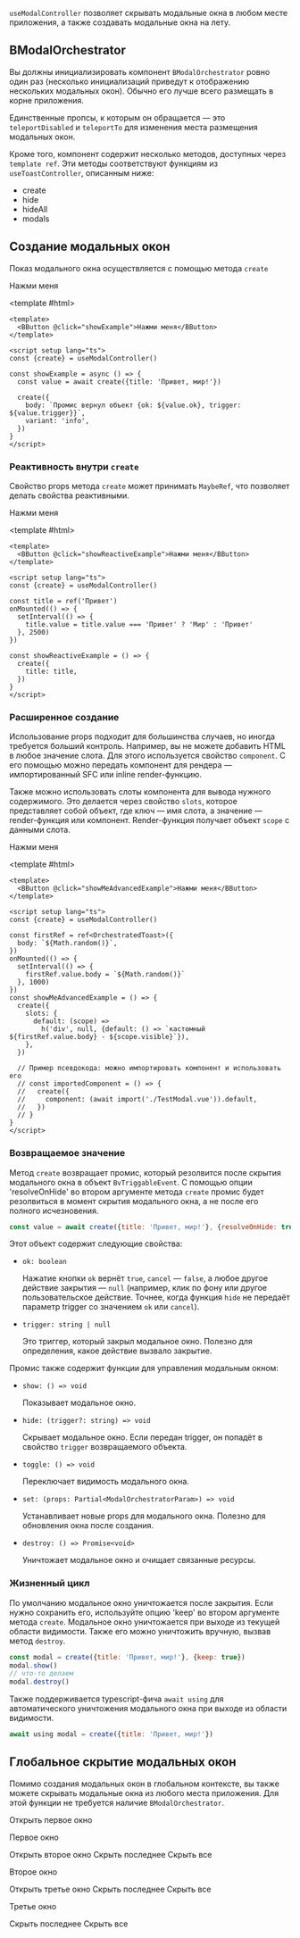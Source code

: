 <ComposableHeader path="useModalController/index.ts" title="useModalController" />

<div class="lead mb-5">

`useModalController` позволяет скрывать модальные окна в любом месте приложения, а также создавать модальные окна на лету.

</div>

<UsePluginAlert />

## BModalOrchestrator

Вы должны инициализировать компонент `BModalOrchestrator` ровно один раз (несколько инициализаций приведут к отображению нескольких модальных окон). Обычно его лучше всего размещать в корне приложения.

<HighlightCard>
<template #html>

```vue-html
<BModalOrchestrator />
```

</template>
</HighlightCard>

Единственные пропсы, к которым он обращается — это `teleportDisabled` и `teleportTo` для изменения места размещения модальных окон.

Кроме того, компонент содержит несколько методов, доступных через `template ref`. Эти методы соответствуют функциям из `useToastController`, описанным ниже:

- create
- hide
- hideAll
- modals

## Создание модальных окон

Показ модального окна осуществляется с помощью метода `create`

<HighlightCard>
  <BButton @click="showExample">Нажми меня</BButton>

<template #html>

```vue
<template>
  <BButton @click="showExample">Нажми меня</BButton>
</template>

<script setup lang="ts">
const {create} = useModalController()

const showExample = async () => {
  const value = await create({title: 'Привет, мир!'})

  create({
    body: `Промис вернул объект {ok: ${value.ok}, trigger: ${value.trigger}}`,
    variant: 'info',
  })
}
</script>
```

  </template>
</HighlightCard>

### Реактивность внутри `create`

Свойство props метода `create` может принимать `MaybeRef`, что позволяет делать свойства реактивными.

<HighlightCard>
  <BButton @click="showReactiveExample">Нажми меня</BButton>

<template #html>

```vue
<template>
  <BButton @click="showReactiveExample">Нажми меня</BButton>
</template>

<script setup lang="ts">
const {create} = useModalController()

const title = ref('Привет')
onMounted(() => {
  setInterval(() => {
    title.value = title.value === 'Привет' ? 'Мир' : 'Привет'
  }, 2500)
})

const showReactiveExample = () => {
  create({
    title: title,
  })
}
</script>
```

  </template>
</HighlightCard>

### Расширенное создание

Использование props подходит для большинства случаев, но иногда требуется больший контроль. Например, вы не можете добавить HTML в любое значение слота. Для этого используется свойство `component`. С его помощью можно передать компонент для рендера — импортированный SFC или inline render-функцию.

Также можно использовать слоты компонента для вывода нужного содержимого. Это делается через свойство `slots`, которое представляет собой объект, где ключ — имя слота, а значение — render-функция или компонент. Render-функция получает объект `scope` с данными слота.

<HighlightCard>
  <BButton @click="showMeAdvancedExample">Нажми меня</BButton>

<template #html>

```vue
<template>
  <BButton @click="showMeAdvancedExample">Нажми меня</BButton>
</template>

<script setup lang="ts">
const {create} = useModalController()

const firstRef = ref<OrchestratedToast>({
  body: `${Math.random()}`,
})
onMounted(() => {
  setInterval(() => {
    firstRef.value.body = `${Math.random()}`
  }, 1000)
})
const showMeAdvancedExample = () => {
  create({
    slots: {
      default: (scope) =>
        h('div', null, {default: () => `кастомный ${firstRef.value.body} - ${scope.visible}`}),
    },
  })

  // Пример псевдокода: можно импортировать компонент и использовать его
  // const importedComponent = () => {
  //   create({
  //     component: (await import('./TestModal.vue')).default,
  //   })
  // }
}
</script>
```

  </template>
</HighlightCard>

### Возвращаемое значение

Метод `create` возвращает промис, который резолвится после скрытия модального окна в объект `BvTriggableEvent`.
С помощью опции 'resolveOnHide' во втором аргументе метода `create` промис будет резолвиться в момент скрытия модального окна, а не после его полного исчезновения.

```js
const value = await create({title: 'Привет, мир!'}, {resolveOnHide: true})
```

Этот объект содержит следующие свойства:

- `ok: boolean`

  Нажатие кнопки `ok` вернёт `true`, `cancel` — `false`, а любое другое действие закрытия — `null` (например, клик по фону или другое пользовательское действие. Точнее, когда функция `hide` не передаёт параметр trigger со значением `ok` или `cancel`).

- `trigger: string | null`

  Это триггер, который закрыл модальное окно. Полезно для определения, какое действие вызвало закрытие.

Промис также содержит функции для управления модальным окном:

- `show: () => void`

  Показывает модальное окно.

- `hide: (trigger?: string) => void`

  Скрывает модальное окно. Если передан trigger, он попадёт в свойство `trigger` возвращаемого объекта.

- `toggle: () => void`

  Переключает видимость модального окна.

- `set: (props: Partial<ModalOrchestratorParam>) => void`

  Устанавливает новые props для модального окна. Полезно для обновления окна после создания.

- `destroy: () => Promise<void>`

  Уничтожает модальное окно и очищает связанные ресурсы.

### Жизненный цикл

По умолчанию модальное окно уничтожается после закрытия. Если нужно сохранить его, используйте опцию 'keep' во втором аргументе метода `create`.
Модальное окно уничтожается при выходе из текущей области видимости. Также его можно уничтожить вручную, вызвав метод `destroy`.

```js
const modal = create({title: 'Привет, мир!'}, {keep: true})
modal.show()
// что-то делаем
modal.destroy()
```

Также поддерживается typescript-фича `await using` для автоматического уничтожения модального окна при выходе из области видимости.

```js
await using modal = create({title: 'Привет, мир!'})
```

## Глобальное скрытие модальных окон

Помимо создания модальных окон в глобальном контексте, вы также можете скрывать модальные окна из любого места приложения. Для этой функции не требуется наличие `BModalOrchestrator`.

<HighlightCard>
  <BButton @click="nestedModal1 = !nestedModal1">Открыть первое окно</BButton>
  <BModal v-model="nestedModal1" title="Первое окно" ok-only>
    <p class="my-2">Первое окно</p>
    <BButtonGroup>
      <BButton @click="nestedModal2 = !nestedModal2">Открыть второе окно</BButton>
      <BButton @click="hide">Скрыть последнее</BButton>
      <BButton @click="hideAll">Скрыть все</BButton>
    </BButtonGroup>
  </BModal>
  <BModal v-model="nestedModal2" title="Второе окно" ok-only>
    <p class="my-2">Второе окно</p>
    <BButtonGroup>
      <BButton @click="nestedModal3 = !nestedModal3" size="sm">Открыть третье окно</BButton>
      <BButton @click="hide">Скрыть последнее</BButton>
      <BButton @click="hideAll">Скрыть все</BButton>
    </BButtonGroup>
  </BModal>
  <BModal v-model="nestedModal3" title="Третье окно" ok-only>
    <p class="my-1">Третье окно</p>
    <BButtonGroup>
      <BButton @click="hide">Скрыть последнее</BButton>
      <BButton @click="hideAll">Скрыть все</BButton>
    </BButtonGroup>
  </BModal>
  <template #html>

```vue
<template>
  <BButton @click="nestedModal1 = !nestedModal1">Открыть первое окно</BButton>
  <BModal v-model="nestedModal1" title="Первое окно" ok-only>
    <p class="my-2">Первое окно</p>
    <BButtonGroup>
      <BButton @click="nestedModal2 = !nestedModal2">Открыть второе окно</BButton>
      <BButton @click="hide">Скрыть последнее</BButton>
      <BButton @click="hideAll">Скрыть все</BButton>
    </BButtonGroup>
  </BModal>
  <BModal v-model="nestedModal2" title="Второе окно" ok-only>
    <p class="my-2">Второе окно</p>
    <BButtonGroup>
      <BButton @click="nestedModal3 = !nestedModal3" size="sm">Открыть третье окно</BButton>
      <BButton @click="hide">Скрыть последнее</BButton>
      <BButton @click="hideAll">Скрыть все</BButton>
    </BButtonGroup>
  </BModal>
  <BModal v-model="nestedModal3" title="Третье окно" ok-only>
    <p class="my-1">Третье окно</p>
    <BButtonGroup>
      <BButton @click="hide">Скрыть последнее</BButton>
      <BButton @click="hideAll">Скрыть все</BButton>
    </BButtonGroup>
  </BModal>
</template>

<script setup lang="ts">
const nestedModal1 = ref(false)
const nestedModal2 = ref(false)
const nestedModal3 = ref(false)

const {hide, hideAll} = useModalController()
</script>
```

  </template>
</HighlightCard>

<script setup lang="ts">
import {BButton, BModal, useModalController, BButtonGroup, useModal} from 'bootstrap-vue-next'
import HighlightCard from '../../components/HighlightCard.vue'

import UsePluginAlert from '../../components/UsePluginAlert.vue'
import {ref, computed, h, onMounted} from 'vue'
import ComposableHeader from './ComposableHeader.vue'

const nestedModal1 = ref(false)
const nestedModal2 = ref(false)
const nestedModal3 = ref(false)

const {hide, hideAll, create} = useModalController()
const modal = useModal()

const title = ref('Hello')

onMounted(() => {
  setInterval(() => {
    title.value = title.value === 'Hello' ? 'World' : 'Hello'
  }, 1000)
})

const showExample = async () => {
  const value = await create({ body: 'Hello World!' })

  create({ body: `Promise resolved to object with {ok: ${value.ok}, trigger: ${value.trigger}}`, variant: 'info' })
}

const showReactiveExample = () => {
  create({
      title: title,
  })
}

const firstRef = ref<OrchestratedToast>({
  body: `${Math.random()}`,
})
onMounted(() => {
  setInterval(() => {
    firstRef.value.body = `${Math.random()}`
  }, 1000)
})

const showMeAdvancedExample = () => {
  create({
    slots: {
      default: (scope) => h('div', null, {default: () => `custom ${firstRef.value.body} - ${scope.visible}`}),
    },
  })
}
</script>
